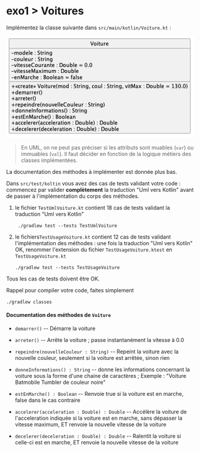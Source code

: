 # exo1 > Voitures

Implémentez la classe suivante dans `src/main/kotlin/Voiture.kt` : 

![Diagramme UML Voitures](uml/voitures.png)

> En UML, on ne peut pas préciser si les attributs sont muables (`var`) ou immuables (`val`). Il faut décider en fonction de la logique métiers des classes implémentées.
> 

La documentation des méthodes à implémenter est donnée plus bas.

Dans `src/test/koltin` vous avez des cas de tests validant votre code : commencez par valider **complètement** la traduction "Uml vers Kotlin" avant de passer à l'implémentation du corps des méthodes.

1. le fichier `TestUmlVoiture.kt` contient 18 cas de tests validant la traduction "Uml vers Kotlin"

		./gradlew test --tests TestUmlVoiture	
2.  le fichiers`TestUsageVoiture.kt` contient 12 cas de tests validant l'implémentation des méthodes :
une fois la traduction "Uml vers Kotlin" OK, renommer l'extension du  fichier `TestUsageVoiture.ktest` en `TestUsageVoiture.kt`

		./gradlew test --tests TestUsageVoiture

Tous les cas de tests doivent être OK.

Rappel pour compiler votre code, faites simplement 

	./gradlew classes


#### Documentation des méthodes de `Voiture`

- `demarrer()` -- Démarre la voiture

- `arreter()` -- Arrête la voiture ; passe instantanément la vitesse à 0.0

- `repeindre(nouvelleCouleur : String)` -- Repeint la voiture avec la nouvelle couleur, seulement si la voiture est arrêtée, sinon rien

- `donneInformations() : String` -- donne les informations concernant la voiture sous la forme d'une chaine de caractères ; Exemple : "Voiture Batmobile Tumbler de couleur noire"

- `estEnMarche() : Boolean` -- Renvoie true si la voiture est en marche, false dans le cas contraire

- `accelerer(acceleration : Double) : Double` -- Accélère la voiture de l'acceleration indiquée si la voiture est en marche, sans dépasser la vitesse maximum, ET renvoie la nouvelle vitesse de la voiture

- `decelerer(deceleration : Double) : Double` -- Ralentit la voiture si celle-ci est en marche, ET renvoie la nouvelle vitesse de la voiture

